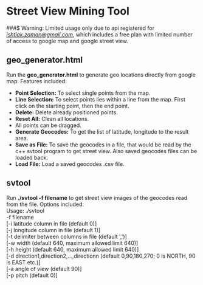 # Street View Mining Tool

###$ Warning: Limited usage only due to api registered for *ishtiak.zaman@gmail.com*, which includes a free plan with limited number of access to google map and google street view.

## geo_generator.html
Run the **geo_generator.html** to generate geo locations directly from google map. Features included:
* **Point Selection:** To select single points from the map.
* **Line Selection:** To select points lies within a line from the map. First click on the starting point, then the end point.
* **Delete:** Delete already positioned points.
* **Reset All:** Clean all locations.
* All points can be dragged.
* **Generate Geocodes:** To get the list of latitude, longitude to the result area.
* **Save as File:** To save the geocodes in a file, that would be read by the c++ svtool program to get street view. Also saved geocodes files can be loaded back.
* **Load File:** Load a saved geocodes .csv file.
 

## svtool
Run **./svtool -f filename** to get street view images of the geocodes read from the file. Options included:<br/>
Usage: ./svtool<br/>
-f filename<br/>
[-i latitude column in file (default 0)]<br/>
[-j longitude column in file (default 1)]<br/>
[-t delimiter between columns in file (default ',')]<br/>
[-w width (default 640, maximum allowed limit 640)]<br/>
[-h height (default 640, maximum allowed limit 640)]<br/>
[-d direction1,direction2,...,directionn (default 0,90,180,270; 0 is NORTH, 90 is EAST etc.)]<br/>
[-a angle of view (default 90)]<br/>
[-p pitch (default 0)]<br/>
